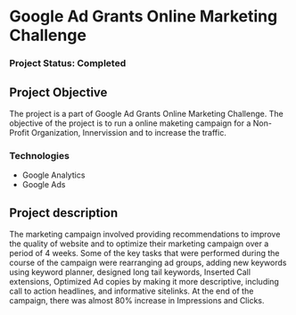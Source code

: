# Google Ad Grants Online Marketing Challenge


### Project Status: Completed

## Project Objective
The project is a part of Google Ad Grants Online Marketing Challenge. The objective of the project is to run a online maketing campaign for a Non-Profit Organization,
Innervission and to increase the traffic.
### Technologies
* Google Analytics
* Google Ads

## Project description
The marketing campaign involved providing recommendations to improve the quality of website and to optimize their marketing campaign over a period of 4 weeks. Some of the key tasks that were performed during the course of the campaign were rearranging ad groups, adding new keywords using keyword planner, designed long tail keywords, Inserted Call extensions, Optimized Ad copies by making it more descriptive, including call to action headlines, and informative sitelinks. At the end of the campaign, there was almost 80% increase in Impressions and Clicks. 

